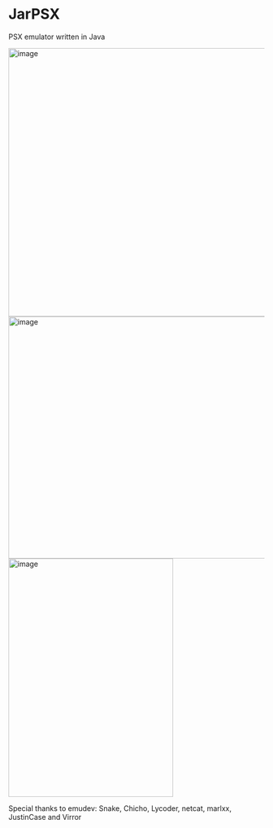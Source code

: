 # JarPSX
PSX emulator written in Java

<img width="991" height="528" alt="image" src="https://github.com/user-attachments/assets/ddf108c5-4e6c-4e74-9f3e-4ac4f133f6f3" />
<img width="975" height="476" alt="image" src="https://github.com/user-attachments/assets/3e17bcec-a63d-43ad-9eeb-6c8291f44d85" />
<img width="324" height="469" alt="image" src="https://github.com/user-attachments/assets/254a305f-39c9-44f2-be15-84d3e4babe9b" />


Special thanks to emudev: Snake, Chicho, Lycoder, netcat, marlxx, JustinCase and Virror
